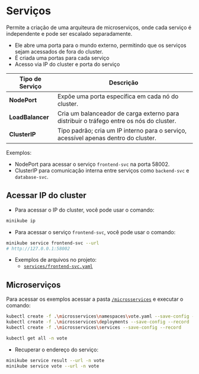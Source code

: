 # Serviços

Permite a criação de uma arquiteura de microserviços, onde cada serviço é independente e pode ser escalado separadamente.

- Ele abre uma porta para o mundo externo, permitindo que os serviços sejam acessados de fora do cluster.
- É criada uma portas para cada serviço
- Acesso via IP do cluster e porta do serviço

| Tipo de Serviço  | Descrição                                                                               |
| ---------------- | --------------------------------------------------------------------------------------- |
| **NodePort**     | Expõe uma porta específica em cada nó do cluster.                                       |
| **LoadBalancer** | Cria um balanceador de carga externo para distribuir o tráfego entre os nós do cluster. |
| **ClusterIP**    | Tipo padrão; cria um IP interno para o serviço, acessível apenas dentro do cluster.     |

Exemplos: 

- NodePort para acessar o serviço `frontend-svc` na porta 58002.
- ClusterIP para comunicação interna entre serviços como `backend-svc` e `database-svc`.

## Acessar IP do cluster

- Para acessar o IP do cluster, você pode usar o comando:

``` bash
minikube ip
```

- Para acessar o serviço `frontend-svc`, você pode usar o comando:

``` bash
minikube service frontend-svc --url
# http://127.0.0.1:58002
```

- Exemplos de arquivos no projeto:
  - [`services/frontend-svc.yaml`](./services/frontend-svc.yaml)

## Microserviços

Para acessar os exemplos acessar a pasta [`/microsservices`](./microsservices/) e executar o comando:

``` bash
kubectl create -f .\microsservices\namespaces\vote.yaml --save-config --record
kubectl create -f .\microsservices\deployments --save-config --record
kubectl create -f .\microsservices\services --save-config --record

kubectl get all -n vote
```

- Recuperar o endereço do serviço:

``` bash
minikube service result --url -n vote
minikube service vote --url -n vote
```